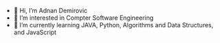 - 👋 Hi, I’m Adnan Demirovic
- 👀 I’m interested in Compter Software Engineering
- 🌱 I’m currently learning JAVA, Python, Algorithms and Data Structures, and JavaScript

<!---
AdnanDem/AdnanDem is a ✨ special ✨ repository because its `README.md` (this file) appears on your GitHub profile.
You can click the Preview link to take a look at your changes.
--->
